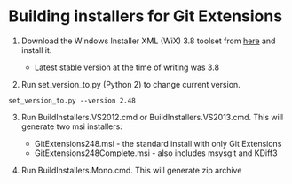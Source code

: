 Building installers for Git Extensions
======================================

1. Download the Windows Installer XML (WiX) 3.8 toolset from
   [here](http://wix.codeplex.com/releases/) and install it.
    * Latest stable version at the time of writing was 3.8

2. Run set_version_to.py (Python 2) to change current version.
```
set_version_to.py --version 2.48
``` 

3. Run BuildInstallers.VS2012.cmd or BuildInstallers.VS2013.cmd. This will generate two msi installers:   
    * GitExtensions248.msi - the standard install with only Git Extensions
    * GitExtensions248Complete.msi - also includes msysgit and KDiff3

4. Run BuildInstallers.Mono.cmd. This will generate zip archive
